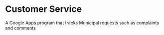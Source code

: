 # Customer Service
A Google Apps program that tracks Municipal requests such as complaints and comments
